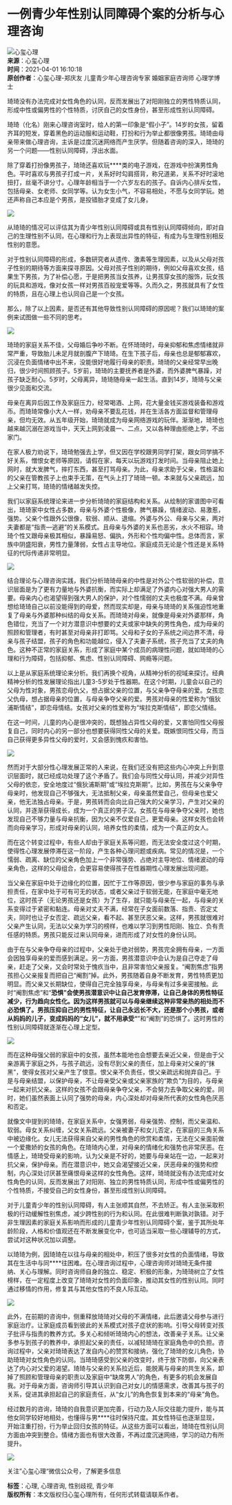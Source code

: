 # 一例青少年性别认同障碍个案的分析与心理咨询

![心玺心理](https://img9.doubanio.com/icon/u231754583-5.jpg)  
 **来源**：心玺心理  
 **时间**：2021-04-01 16:10:18  
 **原创作者**：心玺心理-郑庆友 儿童青少年心理咨询专家 婚姻家庭咨询师 心理学博士

琦琦没有办法完成对女性角色的认同，反而发展出了对阳刚独立的男性特质认同，形成中性或偏男性的个性特质，讨厌自己的女性身份，甚至形成性别认同障碍。

琦琦（化名）刚来心理咨询室时，给人的第一印象是“假小子”。14岁的女孩，留着齐耳的短发，穿着黑色的运动服和运动鞋，打扮和行为举止都很像男孩。琦琦由母亲带来做心理咨询，主诉是过度沉迷网络而产生厌学。但随着咨询的深入，琦琦的另一个问题——性别认同障碍，浮出水面。

除了穿着打扮像男孩子，琦琦还喜欢玩****类的电子游戏，在游戏中扮演男性角色。平时喜欢与男孩子打成一片，关系好时勾肩搭背，称兄道弟，关系不好时滚地扭打，丝毫不讲分寸。心理年龄相当于一个六岁左右的孩子。自诉内心排斥女性，包括母亲、女老师、女同学等。认为女生小气，不容易相处，不愿与女同学玩。她还声称自己本应是个男孩，是投错胎才变成了女儿身。

![](https://img1.doubanio.com/view/note/l/public/p80893720.webp)

从琦琦的情况可以评估其为青少年性别认同障碍或具有性别认同障碍倾向，即对自己的生理性别不认同，在心理和行为上表现出异性的特征，有成为与生理性别相反性别的意愿。

对于性别认同障碍的形成，多数研究者从遗传、激素等生理因素，以及从父母对孩子性别的期待等方面来探寻原因。父母对孩子性别的期待，例如父母喜欢女孩，结果生下男孩，为了补偿心愿，于是把男孩当女孩养，让男孩穿女孩的服饰，玩女孩的玩具和游戏，像对女孩一样对男孩百般宠爱等等。久而久之，男孩就具有了女性的特质，且在心理上也认同自己是一个女孩。

那么，除了以上因素，是否还有其他导致性别认同障碍的原因呢？我们以琦琦的案例来试图做一些不同的思考。

![](https://img1.doubanio.com/view/note/l/public/p80893719.webp)

琦琦的家庭关系不佳，父母婚后争吵不断。在怀琦琦时，母亲抑郁和焦虑情绪就非常严重，导致胎儿未足月就剖腹产下琦琦。在生下孩子后，母亲也总是郁郁寡欢，沉浸在负面情绪中出不来，没能很好地履行母亲的职责。琦琦的父亲经常早出晚归，很少时间照顾孩子。5岁前，琦琦的主要抚养者是外婆，而外婆脾气暴躁，对孩子缺乏耐心。5岁时，父母离异，琦琦随母亲一起生活。直到14岁，琦琦与父亲很少见面和交流。

母亲在离异后因工作及家庭压力，经常喝酒、上网，花大量金钱买游戏装备和游戏币。而琦琦常像小大人一样，劝母亲不要乱花钱，并在生活各方面监督和管理母亲，但均无效。从五年级开始，琦琦就成为母亲网络游戏的玩伴。渐渐地，琦琦也越来越沉溺在游戏当中，天天上网到凌晨一、二点，又以各种理由拒绝上学，不出家门。

在家人极力劝说下，琦琦勉强去上学，但又因在学校跟男同学打架，跟女同学搞不好关系，憎恨女老师等原因，请假在家，每天以玩游戏打发时间。当母亲阻止她上网时，就大发脾气，摔打东西，甚至打骂母亲。为此，母亲求助于父亲，性格温和的父亲在管教孩子上也束手无策，在气头上打了琦琦一顿。本来就与父亲疏远，加上父亲打骂，琦琦的情绪越发失控。

我们以家庭系统理论来进一步分析琦琦的家庭结构和关系。从绘制的家谱图中可看出，琦琦家中女性占多数，母亲与外婆个性极像，脾气暴躁，情绪波动、易激惹，强势。父亲个性跟外公很像，软弱、顺从、退缩。外婆与外公、母亲与父亲，两对夫妻都是“指责—逃避”的关系模式。且母亲与外婆的关系也恶劣，水火不相容。琦琦个性又跟母亲极其相似，暴躁易怒、偏执，外形和个性均偏中性。总体而言，家族中阴盛阳衰，男性力量薄弱，女性占主导地位。家庭成员无论是个性还是关系特征的代际传递非常明显。

![](https://img9.doubanio.com/view/note/l/public/p80893724.webp)

结合理论与心理咨询实践，我们分析琦琦母亲的中性是对外公个性软弱的补偿，意识层面是为了更有力量地与外婆抗衡，而实际上却满足了外婆内心对强大男人的需要。母亲内心也渴望得到强大男人的保护，对个性懦弱的丈夫也极度不满。母亲曾想给琦琦自己以前没能得到的母爱，然而现实却是，母亲与琦琦的关系强迫性地重复了母亲与外婆那种纠结的母女关系。而琦琦对母亲，就像是母亲对外婆那样，角色错位，充当了一个对方潜意识中想要的丈夫或家中缺失的男性角色，成为母亲的照顾和管理者，有时甚至对母亲非打即骂。父母和子女的子系统之间边界不清，母亲与孩子结盟，孩子的角色和功能越位，侵入了夫妻子系统，孩子充当了丈夫的角色。这种不正常的家庭关系，形成了家庭中某个成员的病理性问题，就如琦琦的心理和行为障碍，包括抑郁、焦虑、性别认同障碍、网瘾等问题。

以上是从家庭系统理论来分析。我们再换个视角，从精神分析的视域来探讨。经典精神分析的性发展理论指出儿童3-5岁处于性器期。在这个时期，儿童会以自己的父母为性对象，男孩恋母仇父，想占据父亲的位置，与父亲争夺母亲的爱。女孩恋父仇母，想占据母亲的位置，与母亲争夺父亲的爱。男孩对母亲的性爱称为“俄狄浦斯情结”，即恋母情结。女孩对父亲的性爱称为“埃拉克斯情结”，即恋父情结。

在这一时间，儿童的内心是很冲突的，既想独占异性父母的爱，又害怕同性父母报复自己，同时内心的另一部分也想要获得同性父母的关爱。既嫉恨同性父母，而当自己获得更多异性父母的爱时，又会感到愧疚和害怕。

![](https://img9.doubanio.com/view/note/l/public/p80893726.webp)

然而对于大部分性心理发展正常的人来说，在我们还没有把这些内心冲突上升到意识层面时，就已经成功处理了这个矛盾了。我们会与同性父母认同，并减少对异性父母的依恋，安全地度过“俄狄浦斯期”或“埃拉克斯期”。比如，男孩在与父亲争夺母亲时，他发现自己不够强大，无法抵制父亲，母亲虽然爱自己，但母亲也爱父亲，他无法独占母亲。于是，男孩转而会向比自己强大的父亲学习，产生对父亲的认同，并逐渐获得成长，成为一个真正的男子汉。女孩在与母亲争夺父亲时，她也发现自己不够力量与母亲抗衡，因为父亲不仅爱自己，更爱母亲。这样女孩也会转而向母亲学习，形成对母亲的认同，培养女性的柔情，成为一个真正的女人。

而在这个转变过程中，有些人却由于家庭关系等问题，而无法安全度过这个时期，使得性心理发展停滞在这一阶段，产生各种心理问题或疾病。常见的情况是，一个懦弱、疏离、缺位的父亲角色加上一个非常强势、占绝对主导地位、情绪波动的母亲角色，这样的父母组合，会更容易使得孩子在性器期性心理发展出现问题。

当父亲在家庭中处于边缘化的位置，因忙于工作等原因，很少参与家庭的事务与承担责任，在家中处于可有可无的状态，或者父亲过于软弱无能，在家庭中毫无地位，这时孩子（无论男孩还是女孩）为了生存，就只能与母亲在一起，与母亲的关系变得过于紧密和黏连。母亲对丈夫不满，经常在子女面前数落、指责、否定丈夫，同时也让子女否定、疏远父亲，看不起、甚至厌恶父亲。这样，男孩就很难对父亲产生认同，无法以父亲为学习的榜样，也难以学习到男性阳刚、独立、负有责任感的特质。男孩只能反过来认同母亲，进而形成了对女性的身份认同。

由于在与父亲争夺母亲的过程中，父亲处于绝对弱势，男孩完全拥有母亲，一方面会因独享母亲的爱而感到满足。另一方面，男孩潜意识中会认为是自己夺走了母亲，赶走了父亲，又会时常处于愧疚当中，且非常害怕父亲报复。“阉割焦虑”指男孩担心父亲报复而把自己“阉割”掉。此外，男孩随着自身不断发育，男性特质更加明显。而父亲又长期缺位，使得自己完全独享母亲，与母亲有过多亲密接触。此时“阉割焦虑”和“****恐惧”会使男孩潜意识中让自己发育停滞，让自己身体的男性特征减少，行为趋向女性化。因为这样男孩就可以与母亲继续这种非常亲热的相处而不必恐惧了。男孩压抑自己的男性特征，让自己永远长不大，还是那个小男孩，或者从妈妈的儿子，变成妈妈的“女儿”，就不用承受“****”和“阉割”的恐惧了。这时男性的性别认同障碍就逐渐在心理上定型。

![](https://img1.doubanio.com/view/note/l/public/p80893729.webp)

而在这种母强父弱的家庭中的女孩，虽然本能地也会想要去亲近父亲，但是由于父亲游离于家庭之外，与孩子疏远，没有尽到父亲的责任，加上母亲对父亲的“抹黑”，使得女孩对父亲产生了恨意。恨父亲不负责任，恨父亲疏远和抛弃自己。于是与母亲结盟，以保护母亲，不让母亲受父亲或父亲家族的“欺负”为目的，与母亲一起来对抗父亲。这样的女孩不会跟母亲争夺父亲，不会努力去争取父亲的爱。同时，她们虽然表面上认同了强势的母亲，内心深处却对母亲所代表的女性角色厌恶和否定。

就像文中提到的琦琦，在家庭关系中，女强男弱，母亲强势、控制，而父亲温和、软弱。母女关系纠缠，父女关系疏远。父亲被妻子和女儿否定，在家庭的三角关系中被边缘化。女儿无法获得来自父亲的男性角色的欣赏和柔情，无法在父亲面前做一个爱撒娇的女孩的角色。在琦琦内心里，对母亲的情绪化和强势也非常厌恶。在情感上，琦琦受母亲的影响，认为父亲是不好的，她要与母亲站在一边，一起来对抗父亲，保护母亲。而在潜意识中，她又会渴望接近父亲，厌恶母亲的强势和控制，内心深处讨厌甚至痛恨母亲这样的女性角色。这样，琦琦就没有办法完成对女性角色的认同，反而发展出了对阳刚、独立的男性特质认同，形成中性或偏男性的个性特质，不接受自己的女性身份，甚至形成性别认同障碍。

对于儿童青少年的性别认同障碍，有人主张顺其自然，不去矫正。有人主张采取积极的行动缓解性别焦虑，减少跨性别的行为和认同。在此很难判断孰对孰错。对于非生理因素的家庭关系影响而形成的儿童青少年性别认同障碍个案，鉴于其所处年龄阶段，人格和价值观还在不断发展变化中，也可适当采取一些心理辅导的方式，尝试对这种状况加以调整。

以琦琦为例，因琦琦在以往与母亲的相处中，积压了很多对女性的负面情绪，导致其在生活中与同****往困难。在心理咨询过程中，心理咨询师对琦琦无条件接纳、关心与理解。同时咨询师自身的独立、稳定、积极的形象，为琦琦树立了女性榜样，在一定程度上改变了琦琦对女性的负面印象，推动其女性的性别认同。同时通过移情的作用，修复其与其他女性的不良人际互动。

![](https://img1.doubanio.com/view/note/l/public/p80893730.webp)

此外，在前期的咨询中，侧重释放琦琦对父母的不满情绪，此后邀请父母参与进行家庭治疗。让家庭成员看到彼此的关系模式对孩子症状的影响。引导父母转变对孩子批评与指责的教养方式。多关心和倾听琦琦内心的想法，改善亲子关系。让父亲多参与到孩子的教养中，承担起父亲的责任，以减轻琦琦在家庭角色中的负担。咨询过程中，父亲对琦琦表达了发自内心的赞赏和接纳，强化了琦琦的女儿角色，协助琦琦对女性角色的认同。当琦琦感受到父亲的改变时，终于放下防御，向父亲表达了内心对父爱的渴望。琦琦与父亲的关系拉近后，能脱离与母亲的共生关系，卸掉了照顾和管理母亲的职责以及家庭中“缺席男人”的角色，有更多的机会发展自我。对于母亲方面，咨询师引导其认识到自己对女儿的情感需求，改善其与孩子的关系，促进其承担起自己的家庭责任，从“女儿”的角色恢复到本来的“母亲”角色。

经过数月的咨询，琦琦的自我意识更加完善，行动力及人际交往能力提升，能与其他女同学较好地相处，也懂得与男****往时保持尺度。其女性特征也逐渐显现，开始注重打扮，行为举止回归女孩的特征。从这些方面可以看出，琦琦在性别认同方面由冲突到整合。情绪方面也有很大改善，不再过度沉迷网络，学习的动力有所提升。

![](https://img3.doubanio.com/view/note/l/public/p80893732.webp)

关注”心玺心理“微信公众号，了解更多信息

**标签**：心理, 心理咨询, 性别歧视, 青少年  
**版权所有**：本文版权归心玺心理所有，任何形式转载请联系作者。